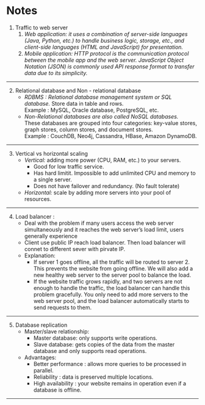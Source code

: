 # Notes

1. Traffic to web server
   1. _Web application: it uses a combination of server-side languages (Java, Python, etc.) to handle business logic, storage, etc., and client-side languages (HTML and JavaScript) for presentation._
   2. _Mobile application: HTTP protocol is the communication protocol between the mobile app and the web server. JavaScript Object Notation (JSON) is commonly used API response format to transfer data due to its simplicity._
----
2. Relational database and Non - relational database
   -  _RDBMS : Relational database management system or SQL database._ Store data in table and rows.<br>Example : MySQL, Oracle database, PostgreSQL, etc.
   - _Non-Relational databases are also called NoSQL databases._
   <br>These databases are grouped into four categories: key-value stores, graph stores, column stores, and document stores.
   <br>Example : CouchDB, Neo4j, Cassandra, HBase, Amazon DynamoDB.
--- 
3. Vertical vs horizontal scaling
   - _Vertical:_ adding more power (CPU, RAM, etc.) to your servers.
      - Good for low traffic service.
      - Has hard limitit. Impossible to add unlimited CPU and memory to a single server.
      - Does not have failover and redundancy. (No fault tolerate)
   - _Horizontal:_ scale by adding more servers into your pool of resources.
---
4. Load balancer :
   - Deal with the problem if many users access the
   web server simultaneously and it reaches the web server’s load limit, users generally experience 
   - Client use public IP reach load balancer. Then load balancer will connet to different sever with pirvate IP.
   - Explanation:
     - If server 1 goes offline, all the traffic will be routed to server 2. This prevents the website from going offline. We will also add a new healthy web server to the server pool to balance the load.
     - If the website traffic grows rapidly, and two servers are not enough to handle the traffic, the load balancer can handle this problem gracefully. You only need to add more servers to the web server pool, and the load balancer automatically starts to send requests to them.
---
5. Database replication
   - Master/slave relationship:
     - Master database: only supports write operations.
     - Slave database: gets copies of the data from the master database and only supports read operations.
   - Advantages:
     - Better performance : allows more queries to be processed in parallel.
     - Reliability : data is preserved multiple locations.
     - High availability : your website remains in
      operation even if a database is offline.
---
